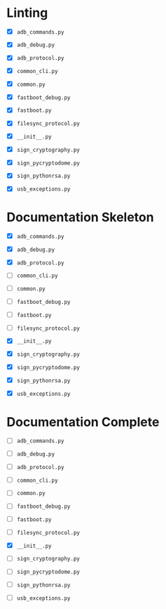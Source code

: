 # Linting

- [x] `adb_commands.py`
- [x] `adb_debug.py`
- [x] `adb_protocol.py`
- [x] `common_cli.py`
- [x] `common.py`
- [x] `fastboot_debug.py`
- [x] `fastboot.py`
- [x] `filesync_protocol.py`
- [x] `__init__.py`
- [x] `sign_cryptography.py`
- [x] `sign_pycryptodome.py`
- [x] `sign_pythonrsa.py`
- [x] `usb_exceptions.py`


# Documentation Skeleton

- [x] `adb_commands.py`
- [x] `adb_debug.py`
- [x] `adb_protocol.py`
- [ ] `common_cli.py`
- [ ] `common.py`
- [ ] `fastboot_debug.py`
- [ ] `fastboot.py`
- [ ] `filesync_protocol.py`
- [x] `__init__.py`
- [x] `sign_cryptography.py`
- [x] `sign_pycryptodome.py`
- [x] `sign_pythonrsa.py`
- [x] `usb_exceptions.py`



# Documentation Complete

- [ ] `adb_commands.py`
- [ ] `adb_debug.py`
- [ ] `adb_protocol.py`
- [ ] `common_cli.py`
- [ ] `common.py`
- [ ] `fastboot_debug.py`
- [ ] `fastboot.py`
- [ ] `filesync_protocol.py`
- [x] `__init__.py`
- [ ] `sign_cryptography.py`
- [ ] `sign_pycryptodome.py`
- [ ] `sign_pythonrsa.py`
- [ ] `usb_exceptions.py`

